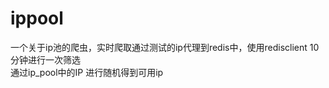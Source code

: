 # ippool
一个关于ip池的爬虫，实时爬取通过测试的ip代理到redis中，使用redisclient 10分钟进行一次筛选
<br>
通过ip_pool中的IP 进行随机得到可用ip
<br>

